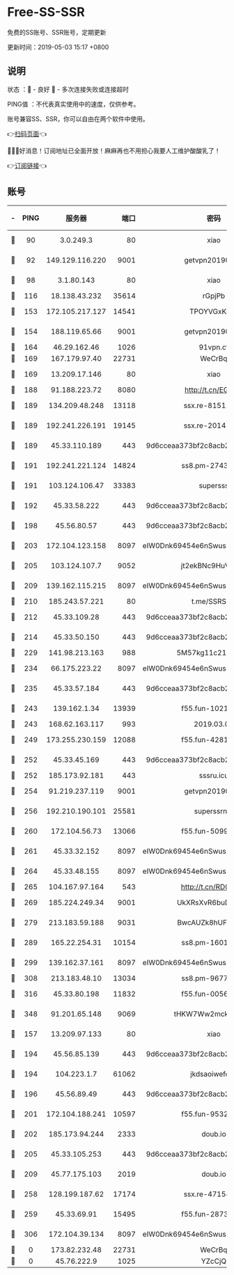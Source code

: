 # Free-SS-SSR

免费的SS账号、SSR账号，定期更新

更新时间：2019-05-03 15:17 +0800

## 说明

状态     ：🙂 - 良好 🙁 - 多次连接失败或连接超时

PING值   ：不代表真实使用中的速度，仅供参考。

账号兼容SS、SSR，你可以自由在两个软件中使用。

👉[扫码页面](https://liesauer.github.io/Free-SS-SSR/)👈

🎉🎉🎉好消息！订阅地址已全面开放！麻麻再也不用担心我要人工维护酸酸乳了！

👉[订阅链接](https://www.liesauer.net/yogurt/subscribe?ACCESS_TOKEN=DAYxR3mMaZAsaqUb)👈

## 账号

|-|PING|服务器|端口|密码|加密方式|区域|
|:----:|:----:|:-----:|-----:|:----:|:----:|:----:|
|🙂|90|3.0.249.3|80|xiao|aes-128-ctr|SG|
|🙂|92|149.129.116.220|9001|getvpn20190501|aes-256-cfb|CN|
|🙂|98|3.1.80.143|80|xiao|aes-128-ctr|SG|
|🙂|116|18.138.43.232|35614|rGpjPb|rc4-md5|SG|
|🙂|153|172.105.217.127|14541|TPOYVGxKglpi|aes-256-cfb|JP|
|🙂|154|188.119.65.66|9001|getvpn20190501|aes-256-cfb|RU|
|🙂|164|46.29.162.46|1026|91vpn.cf|rc4-md5|RU|
|🙂|169|167.179.97.40|22731|WeCrBq|rc4-md5|JP|
|🙂|169|13.209.17.146|80|xiao|aes-128-ctr|KR|
|🙂|188|91.188.223.72|8080|http://t.cn/EGJIyrl|rc4-md5|RU|
|🙂|189|134.209.48.248|13118|ssx.re-81511228|aes-256-cfb|US|
|🙂|189|192.241.226.191|19145|ssx.re-20141184|aes-256-cfb|US|
|🙂|189|45.33.110.189|443|9d6cceaa373bf2c8acb22e60b6a58be6|aes-256-cfb|US|
|🙂|191|192.241.221.124|14824|ss8.pm-27430025|aes-256-cfb|US|
|🙂|191|103.124.106.47|33383|supersss|aes-256-cfb|US|
|🙂|192|45.33.58.222|443|9d6cceaa373bf2c8acb22e60b6a58be6|aes-256-cfb|US|
|🙂|198|45.56.80.57|443|9d6cceaa373bf2c8acb22e60b6a58be6|aes-256-cfb|US|
|🙂|203|172.104.123.158|8097|eIW0Dnk69454e6nSwuspv9DmS201tQ0D|aes-256-cfb|JP|
|🙂|205|103.124.107.7|9052|jt2ekBNc9HuVtm2a|aes-256-cfb|US|
|🙂|209|139.162.115.215|8097|eIW0Dnk69454e6nSwuspv9DmS201tQ0D|aes-256-cfb|JP|
|🙂|210|185.243.57.221|80|t.me/SSRSUB|rc4-md5|US|
|🙂|212|45.33.109.28|443|9d6cceaa373bf2c8acb22e60b6a58be6|aes-256-cfb|US|
|🙂|214|45.33.50.150|443|9d6cceaa373bf2c8acb22e60b6a58be6|aes-256-cfb|US|
|🙂|229|141.98.213.163|988|5M57kg11c214qDmK|chacha20|KR|
|🙂|234|66.175.223.22|8097|eIW0Dnk69454e6nSwuspv9DmS201tQ0D|aes-256-cfb|US|
|🙂|235|45.33.57.184|443|9d6cceaa373bf2c8acb22e60b6a58be6|aes-256-cfb|US|
|🙂|243|139.162.1.34|13939|f55.fun-10218044|aes-256-cfb|SG|
|🙂|243|168.62.163.117|993|2019.03.07|rc4-md5|US|
|🙂|249|173.255.230.159|12088|f55.fun-42814639|aes-256-cfb|US|
|🙂|252|45.33.45.169|443|9d6cceaa373bf2c8acb22e60b6a58be6|aes-256-cfb|US|
|🙂|252|185.173.92.181|443|sssru.icu|rc4-md5|RU|
|🙂|254|91.219.237.119|9001|getvpn20190501|aes-256-cfb|HU|
|🙂|256|192.210.190.101|25581|superssrnet|aes-256-cfb|US|
|🙂|260|172.104.56.73|13066|f55.fun-50990398|aes-256-cfb|SG|
|🙂|261|45.33.32.152|8097|eIW0Dnk69454e6nSwuspv9DmS201tQ0D|aes-256-cfb|US|
|🙂|264|45.33.48.155|8097|eIW0Dnk69454e6nSwuspv9DmS201tQ0D|aes-256-cfb|US|
|🙂|265|104.167.97.164|543|http://t.cn/RD0D7sx|rc4-md5|CA|
|🙂|269|185.224.249.34|9001|UkXRsXvR6buDMG2Y|aes-256-cfb|RU|
|🙂|279|213.183.59.188|9031|BwcAUZk8hUFAkDGN|aes-256-cfb|NL|
|🙂|289|165.22.254.31|10154|ss8.pm-16010608|aes-256-cfb|SG|
|🙂|299|139.162.37.161|8097|eIW0Dnk69454e6nSwuspv9DmS201tQ0D|aes-256-cfb|SG|
|🙂|308|213.183.48.10|13034|ss8.pm-96774561|rc4-md5|RU|
|🙂|316|45.33.80.198|11832|f55.fun-00561639|aes-256-cfb|US|
|🙂|348|91.201.65.148|9069|tHKW7Ww2mck9CHQG|aes-256-cfb|IT|
|🙂|157|13.209.97.133|80|xiao|aes-128-ctr|KR|
|🙂|194|45.56.85.139|443|9d6cceaa373bf2c8acb22e60b6a58be6|aes-256-cfb|US|
|🙂|194|104.223.1.7|61062|jkdsaoiwefdsa|aes-256-cfb|US|
|🙂|196|45.56.89.49|443|9d6cceaa373bf2c8acb22e60b6a58be6|aes-256-cfb|US|
|🙂|201|172.104.188.241|10597|f55.fun-95320429|aes-256-cfb|SG|
|🙂|202|185.173.94.244|2333|doub.io|aes-128-ctr|RU|
|🙂|205|45.33.105.253|443|9d6cceaa373bf2c8acb22e60b6a58be6|aes-256-cfb|US|
|🙂|209|45.77.175.103|2019|doub.io|aes-128-ctr|SG|
|🙂|258|128.199.187.62|17174|ssx.re-47154038|aes-256-cfb|SG|
|🙂|259|45.33.69.91|15495|f55.fun-28730537|aes-256-cfb|US|
|🙂|306|172.104.39.134|8097|eIW0Dnk69454e6nSwuspv9DmS201tQ0D|aes-256-cfb|SG|
|🙁|0|173.82.232.48|22731|WeCrBq|rc4-md5|US|
|🙁|0|45.76.222.9|1025|YZcCjQ|rc4-md5|JP|
